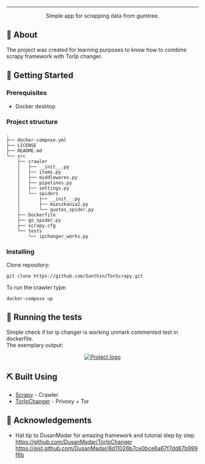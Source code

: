 
---

<p align="center"> Simple app for scrapping data from gumtree.
    <br> 
</p>



## 🧐 About <a name = "about"></a>

The project was created for learning purposes to know how to combine scrapy framework with TorIp changer.
## 🏁 Getting Started <a name = "getting_started"></a>

### Prerequisites

- Docker desktop

### Project structure
```
.
├── docker-compose.yml
├── LICENSE
├── README.md
└── src
    ├── crawler
    │   ├── __init__.py
    │   ├── items.py
    │   ├── middlewares.py
    │   ├── pipelines.py
    │   ├── settings.py
    │   └── spiders
    │       ├── __init__.py
    │       ├── mieszkania2.py
    │       └── quotes_spider.py
    ├── Dockerfile
    ├── go_spider.py
    ├── scrapy.cfg
    └── tests
        └── ipchanger_works.py
```

### Installing
Clone repository:

```
git clone https://github.com/Santhin/TorScrapy.git
```


To run the crawler type:

```
docker-compose up
```



## 🔧 Running the tests <a name = "tests"></a>

Simple check if tor ip changer is working unmark commented test in dockerfile. <br />
The exemplary output:


<p align="center">
  <a href="" rel="noopener">
 <img src="https://i.imgur.com/eoAwcw7.png" alt="Project logo"></a>
</p>


## ⛏️ Built Using <a name = "built_using"></a>

- [Scrapy](https://scrapy.org/) - Crawler
- [TorIpChanger](https://github.com/DusanMadar/TorIpChanger) - Privoxy + Tor


## 🎉 Acknowledgements <a name = "acknowledgement"></a>

- Hat tip to DusanMadar for amazing framework and tutorial step by step
https://github.com/DusanMadar/TorIpChanger
https://gist.github.com/DusanMadar/8d11026b7ce0bce6a67f7dd87b999f6b